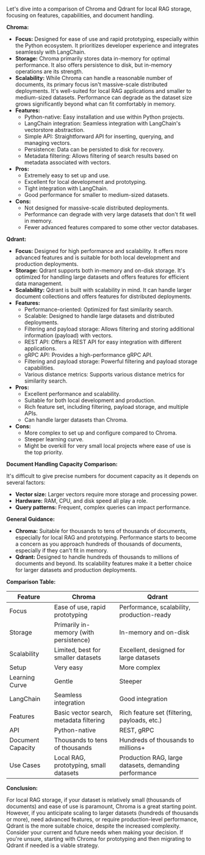 Let's dive into a comparison of Chroma and Qdrant for local RAG storage, focusing on features, capabilities, and document handling.

**Chroma:**

* **Focus:** Designed for ease of use and rapid prototyping, especially within the Python ecosystem.  It prioritizes developer experience and integrates seamlessly with LangChain.
* **Storage:** Chroma primarily stores data in-memory for optimal performance.  It also offers persistence to disk, but in-memory operations are its strength.
* **Scalability:**  While Chroma can handle a reasonable number of documents, its primary focus isn't massive-scale distributed deployments.  It's well-suited for local RAG applications and smaller to medium-sized datasets.  Performance can degrade as the dataset size grows significantly beyond what can fit comfortably in memory.
* **Features:**
    * Python-native: Easy installation and use within Python projects.
    * LangChain integration: Seamless integration with LangChain's vectorstore abstraction.
    * Simple API: Straightforward API for inserting, querying, and managing vectors.
    * Persistence: Data can be persisted to disk for recovery.
    * Metadata filtering: Allows filtering of search results based on metadata associated with vectors.
* **Pros:**
    * Extremely easy to set up and use.
    * Excellent for local development and prototyping.
    * Tight integration with LangChain.
    * Good performance for smaller to medium-sized datasets.
* **Cons:**
    * Not designed for massive-scale distributed deployments.
    * Performance can degrade with very large datasets that don't fit well in memory.
    * Fewer advanced features compared to some other vector databases.

**Qdrant:**

* **Focus:** Designed for high performance and scalability.  It offers more advanced features and is suitable for both local development and production deployments.
* **Storage:** Qdrant supports both in-memory and on-disk storage.  It's optimized for handling large datasets and offers features for efficient data management.
* **Scalability:** Qdrant is built with scalability in mind. It can handle larger document collections and offers features for distributed deployments.
* **Features:**
    * Performance-oriented: Optimized for fast similarity search.
    * Scalable: Designed to handle large datasets and distributed deployments.
    * Filtering and payload storage: Allows filtering and storing additional information (payload) with vectors.
    * REST API: Offers a REST API for easy integration with different applications.
    * gRPC API: Provides a high-performance gRPC API.
    * Filtering and payload storage: Powerful filtering and payload storage capabilities.
    * Various distance metrics: Supports various distance metrics for similarity search.
* **Pros:**
    * Excellent performance and scalability.
    * Suitable for both local development and production.
    * Rich feature set, including filtering, payload storage, and multiple APIs.
    * Can handle larger datasets than Chroma.
* **Cons:**
    * More complex to set up and configure compared to Chroma.
    * Steeper learning curve.
    * Might be overkill for very small local projects where ease of use is the top priority.

**Document Handling Capacity Comparison:**

It's difficult to give precise numbers for document capacity as it depends on several factors:

* **Vector size:** Larger vectors require more storage and processing power.
* **Hardware:** RAM, CPU, and disk speed all play a role.
* **Query patterns:** Frequent, complex queries can impact performance.

**General Guidance:**

* **Chroma:**  Suitable for thousands to tens of thousands of documents, especially for local RAG and prototyping.  Performance starts to become a concern as you approach hundreds of thousands of documents, especially if they can't fit in memory.
* **Qdrant:**  Designed to handle hundreds of thousands to millions of documents and beyond.  Its scalability features make it a better choice for larger datasets and production deployments.

**Comparison Table:**

| Feature          | Chroma                               | Qdrant                                   |
|-----------------|---------------------------------------|-------------------------------------------|
| Focus            | Ease of use, rapid prototyping        | Performance, scalability, production-ready |
| Storage          | Primarily in-memory (with persistence) | In-memory and on-disk                     |
| Scalability      | Limited, best for smaller datasets     | Excellent, designed for large datasets     |
| Setup            | Very easy                             | More complex                             |
| Learning Curve   | Gentle                                | Steeper                                   |
| LangChain        | Seamless integration                  | Good integration                          |
| Features         | Basic vector search, metadata filtering | Rich feature set (filtering, payloads, etc.) |
| API              | Python-native                         | REST, gRPC                               |
| Document Capacity | Thousands to tens of thousands         | Hundreds of thousands to millions+       |
| Use Cases        | Local RAG, prototyping, small datasets | Production RAG, large datasets, demanding performance |

**Conclusion:**

For local RAG storage, if your dataset is relatively small (thousands of documents) and ease of use is paramount, Chroma is a great starting point.  However, if you anticipate scaling to larger datasets (hundreds of thousands or more), need advanced features, or require production-level performance, Qdrant is the more suitable choice, despite the increased complexity.  Consider your current and future needs when making your decision.  If you're unsure, starting with Chroma for prototyping and then migrating to Qdrant if needed is a viable strategy.
